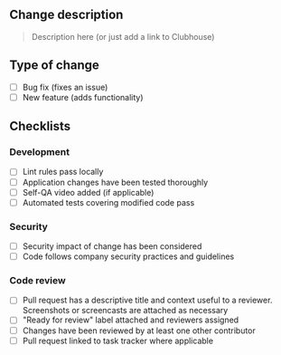 ## Change description 

> Description here (or just add a link to Clubhouse)

## Type of change
- [ ] Bug fix (fixes an issue)
- [ ] New feature (adds functionality)

## Checklists

### Development

- [ ] Lint rules pass locally
- [ ] Application changes have been tested thoroughly
- [ ] Self-QA video added (if applicable)
- [ ] Automated tests covering modified code pass

### Security

- [ ] Security impact of change has been considered
- [ ] Code follows company security practices and guidelines

### Code review 

- [ ] Pull request has a descriptive title and context useful to a reviewer. Screenshots or screencasts are attached as necessary
- [ ] "Ready for review" label attached and reviewers assigned
- [ ] Changes have been reviewed by at least one other contributor
- [ ] Pull request linked to task tracker where applicable
